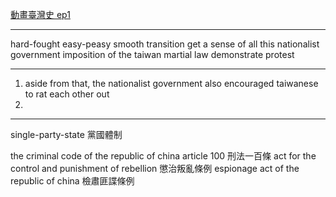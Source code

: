 
[動畫臺灣史 ep1](https://www.youtube.com/watch?v=kI-zkKKQWWo&ab_channel=TaiwanBar)

-------

hard-fought 
easy-peasy
smooth transition
get  a sense of all this
nationalist government
imposition of the taiwan martial law
demonstrate 
protest

---------

1. aside from that, the nationalist government also encouraged taiwanese to rat each other out
2. 

-------

single-party-state
	黨國體制

the criminal code of the republic of china article 100
	刑法一百條
act for the control and punishment of rebellion
	懲治叛亂條例
espionage act of the republic of china
	檢肅匪諜條例


